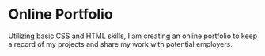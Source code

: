 # Online Portfolio

Utilizing basic CSS and HTML skills, I am creating an online portfolio to keep a record of my projects and share my work with potential employers.
